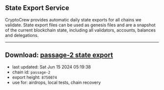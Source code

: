 ## State Export Service
CryptoCrew provides automatic daily state exports for all chains we validate. State export files can be used as genesis files and are a snapshot of the current blockchain state, including all validators, accounts, balances and delegations.

---
**Download: [passage-2 state export](https://dl-eu2.ccvalidators.com/SERVICE/passage/passage-2_export_8750074.json)**
---

- last updated: Sat Jun 15 2024 05:19:38
- chain id: `passage-2`
- export height: `8750074`
- use for: airdrops, local tests, chain recovery
